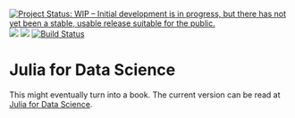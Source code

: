 [![Project Status: WIP – Initial development is in progress, but there has not yet been a stable, usable release suitable for the public.](http://www.repostatus.org/badges/latest/wip.svg)](http://www.repostatus.org/#wip)
[![](https://img.shields.io/badge/docs-stable-blue.svg)](http://www.david-anthoff.com/jl4ds/stable/)
[![](https://img.shields.io/badge/docs-latest-blue.svg)](http://www.david-anthoff.com/jl4ds/latest/)
[![Build Status](https://travis-ci.org/davidanthoff/jl4ds.svg?branch=master)](https://travis-ci.org/davidanthoff/jl4ds)

# Julia for Data Science

This might eventually turn into a book. The current version can be read at [Julia for Data Science](http://www.david-anthoff.com/jl4ds/stable/).
